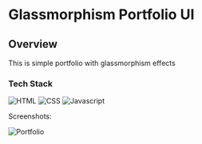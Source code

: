 <h1>Glassmorphism Portfolio UI</h1>

<h2>Overview</h2>

<p>This is simple portfolio with glassmorphism effects</p>

<h3>Tech Stack</h3> 

![HTML](https://img.shields.io/badge/html5%20-%23E34F26.svg?&style=for-the-badge&logo=html5&logoColor=white)
![CSS](https://img.shields.io/badge/css3%20-%231572B6.svg?&style=for-the-badge&logo=css3&logoColor=white)
![Javascript](https://img.shields.io/badge/javascript%20-%231572B6.svg?&style=for-the-badge&logo=javascript&logoColor=white)

Screenshots:


![Portfolio](https://user-images.githubusercontent.com/72568715/167245104-194386eb-5d79-46b7-a593-837fa8ad44dc.PNG)

